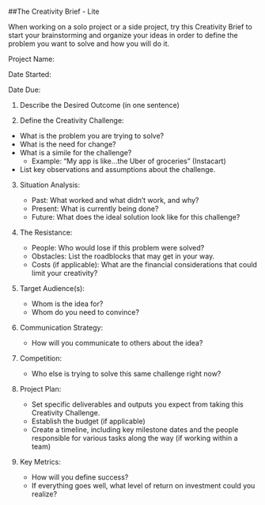 ##The Creativity Brief - Lite

When working on a solo project or a side project, try this Creativity Brief to start your brainstorming and organize your ideas in order to define the problem you want to solve and how you will do it. 

Project Name:

Date Started:

Date Due:

1. Describe the Desired Outcome (in one sentence)

2. Define the Creativity Challenge:
* What is the problem you are trying to solve?
* What is the need for change?
* What is a simile for the challenge?
	* Example: “My app is like...the Uber of groceries” (Instacart)
* List key observations and assumptions about the challenge.

3. Situation Analysis:
	* Past: What worked and what didn’t work, and why?
	* Present: What is currently being done?
	* Future: What does the ideal solution look like for this challenge?

4. The Resistance:
	* People: Who would lose if this problem were solved?
	* Obstacles: List the roadblocks that may get in your way.
	* Costs (if applicable): What are the financial considerations that could limit your creativity?

5. Target Audience(s):
	* Whom is the idea for?
	* Whom do you need to convince?

6. Communication Strategy:
	* How will you communicate to others about the idea?

7. Competition:
	* Who else is trying to solve this same challenge right now?

8. Project Plan:
	* Set specific deliverables and outputs you expect from taking this Creativity Challenge.
	* Establish the budget (if applicable)
	* Create a timeline, including key milestone dates and the people responsible for various tasks along the way (if working within a team)

9. Key Metrics:
	* How will you define success?
	* If everything goes well, what level of return on investment could you realize?
